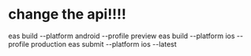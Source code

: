 # change the api!!!!

eas build --platform android --profile preview
eas build --platform ios --profile production
eas submit --platform ios --latest
